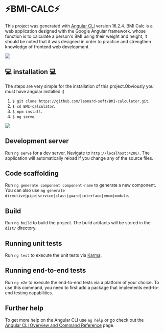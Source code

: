 # ⚡BMI-CALC⚡

This project was generated with [Angular CLI](https://github.com/angular/angular-cli) version 16.2.4. BMI Calc is a web application designed with the Google Angular framework. whose function is to calculate a person's BMI using their weight and height, It should be noted that it was designed in order to practice and strengthen knowledge of frontend web development.

<img src="https://media2.giphy.com/media/qgQUggAC3Pfv687qPC/giphy.gif"> <br>

## 💻 installation 💻

The steps are very simple for the installation of this project.Obviously you must have angular installed :)
1) `$ git clone https://github.com/leonard-soft/BMI-calculator.git`.
2) `$ cd BMI-calculator`.
3) `$ npm install`.
4) `$ ng serve`.

<img src="https://miro.medium.com/v2/resize:fit:1000/0*nDG55Sf2dcQAMjmB.gif"> <br>

## Development server

Run `ng serve` for a dev server. Navigate to `http://localhost:4200/`. The application will automatically reload if you change any of the source files.

## Code scaffolding

Run `ng generate component component-name` to generate a new component. You can also use `ng generate directive|pipe|service|class|guard|interface|enum|module`.

## Build

Run `ng build` to build the project. The build artifacts will be stored in the `dist/` directory.

## Running unit tests

Run `ng test` to execute the unit tests via [Karma](https://karma-runner.github.io).

## Running end-to-end tests

Run `ng e2e` to execute the end-to-end tests via a platform of your choice. To use this command, you need to first add a package that implements end-to-end testing capabilities.

## Further help

To get more help on the Angular CLI use `ng help` or go check out the [Angular CLI Overview and Command Reference](https://angular.io/cli) page.
